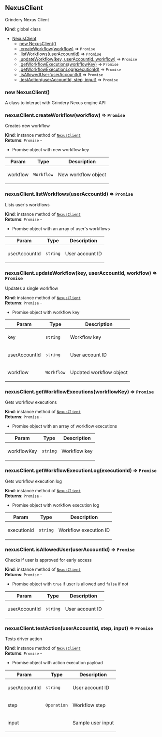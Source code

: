 <a name="NexusClient"></a>

## NexusClient
<p>Grindery Nexus Client</p>

**Kind**: global class  

* [NexusClient](#NexusClient)
    * [new NexusClient()](#new_NexusClient_new)
    * [.createWorkflow(workflow)](#NexusClient+createWorkflow) ⇒ <code>Promise</code>
    * [.listWorkflows(userAccountId)](#NexusClient+listWorkflows) ⇒ <code>Promise</code>
    * [.updateWorkflow(key, userAccountId, workflow)](#NexusClient+updateWorkflow) ⇒ <code>Promise</code>
    * [.getWorkflowExecutions(workflowKey)](#NexusClient+getWorkflowExecutions) ⇒ <code>Promise</code>
    * [.getWorkflowExecutionLog(executionId)](#NexusClient+getWorkflowExecutionLog) ⇒ <code>Promise</code>
    * [.isAllowedUser(userAccountId)](#NexusClient+isAllowedUser) ⇒ <code>Promise</code>
    * [.testAction(userAccountId, step, input)](#NexusClient+testAction) ⇒ <code>Promise</code>

<a name="new_NexusClient_new"></a>

### new NexusClient()
<p>A class to interact with Grindery Nexus engine API</p>

<a name="NexusClient+createWorkflow"></a>

### nexusClient.createWorkflow(workflow) ⇒ <code>Promise</code>
<p>Creates new workflow</p>

**Kind**: instance method of [<code>NexusClient</code>](#NexusClient)  
**Returns**: <code>Promise</code> - <ul>
<li>Promise object with new workflow key</li>
</ul>  

| Param | Type | Description |
| --- | --- | --- |
| workflow | <code>Workflow</code> | <p>New workflow object</p> |

<a name="NexusClient+listWorkflows"></a>

### nexusClient.listWorkflows(userAccountId) ⇒ <code>Promise</code>
<p>Lists user's workflows</p>

**Kind**: instance method of [<code>NexusClient</code>](#NexusClient)  
**Returns**: <code>Promise</code> - <ul>
<li>Promise object with an array of user's workflows</li>
</ul>  

| Param | Type | Description |
| --- | --- | --- |
| userAccountId | <code>string</code> | <p>User account ID</p> |

<a name="NexusClient+updateWorkflow"></a>

### nexusClient.updateWorkflow(key, userAccountId, workflow) ⇒ <code>Promise</code>
<p>Updates a single workflow</p>

**Kind**: instance method of [<code>NexusClient</code>](#NexusClient)  
**Returns**: <code>Promise</code> - <ul>
<li>Promise object with workflow key</li>
</ul>  

| Param | Type | Description |
| --- | --- | --- |
| key | <code>string</code> | <p>Workflow key</p> |
| userAccountId | <code>string</code> | <p>User account ID</p> |
| workflow | <code>Workflow</code> | <p>Updated workflow object</p> |

<a name="NexusClient+getWorkflowExecutions"></a>

### nexusClient.getWorkflowExecutions(workflowKey) ⇒ <code>Promise</code>
<p>Gets workflow executions</p>

**Kind**: instance method of [<code>NexusClient</code>](#NexusClient)  
**Returns**: <code>Promise</code> - <ul>
<li>Promise object with an array of workflow executions</li>
</ul>  

| Param | Type | Description |
| --- | --- | --- |
| workflowKey | <code>string</code> | <p>Workflow key</p> |

<a name="NexusClient+getWorkflowExecutionLog"></a>

### nexusClient.getWorkflowExecutionLog(executionId) ⇒ <code>Promise</code>
<p>Gets workflow execution log</p>

**Kind**: instance method of [<code>NexusClient</code>](#NexusClient)  
**Returns**: <code>Promise</code> - <ul>
<li>Promise object with workflow execution log</li>
</ul>  

| Param | Type | Description |
| --- | --- | --- |
| executionId | <code>string</code> | <p>Workflow execution ID</p> |

<a name="NexusClient+isAllowedUser"></a>

### nexusClient.isAllowedUser(userAccountId) ⇒ <code>Promise</code>
<p>Checks if user is approved for early access</p>

**Kind**: instance method of [<code>NexusClient</code>](#NexusClient)  
**Returns**: <code>Promise</code> - <ul>
<li>Promise object with <code>true</code> if user is allowed and <code>false</code> if not</li>
</ul>  

| Param | Type | Description |
| --- | --- | --- |
| userAccountId | <code>string</code> | <p>User account ID</p> |

<a name="NexusClient+testAction"></a>

### nexusClient.testAction(userAccountId, step, input) ⇒ <code>Promise</code>
<p>Tests driver action</p>

**Kind**: instance method of [<code>NexusClient</code>](#NexusClient)  
**Returns**: <code>Promise</code> - <ul>
<li>Promise object with action execution payload</li>
</ul>  

| Param | Type | Description |
| --- | --- | --- |
| userAccountId | <code>string</code> | <p>User account ID</p> |
| step | <code>Operation</code> | <p>Workflow step</p> |
| input |  | <p>Sample user input</p> |

